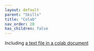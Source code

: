```yaml
---
layout: default
parent: "Skills"
title: "Colab"
nav_order: 20
has_children: false
--- 
```



Including [a text file in a colab document](https://www.loom.com/share/230686811cf6456cb4601d3eace8fed7)
